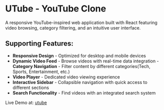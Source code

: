 # UTube - YouTube Clone

A responsive YouTube-inspired web application built with React featuring video browsing, category filtering, and an intuitive user interface.

## Supporting Features:

- **Responsive Design** - Optimized for desktop and mobile devices
- **Dynamic Video Feed** - Browse videos with real-time data integration
-**Category Navigation** - Filter content by different categories(Tech, Sports, Entertainment, etc.)
- **Video Player** - Dedicated video viewing experience
- **Interactive Sidebar** - Collapsible navigation with quick access to different sections
- **Search Functionality** - Find videos with an integrated search system

Live Demo at: [utube](https://imsonu2030.github.io/utube/)

